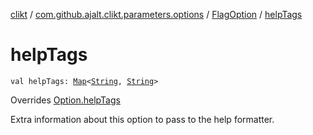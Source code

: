 [clikt](../../index.md) / [com.github.ajalt.clikt.parameters.options](../index.md) / [FlagOption](index.md) / [helpTags](./help-tags.md)

# helpTags

`val helpTags: `[`Map`](https://kotlinlang.org/api/latest/jvm/stdlib/kotlin.collections/-map/index.html)`<`[`String`](https://kotlinlang.org/api/latest/jvm/stdlib/kotlin/-string/index.html)`, `[`String`](https://kotlinlang.org/api/latest/jvm/stdlib/kotlin/-string/index.html)`>`

Overrides [Option.helpTags](../-option/help-tags.md)

Extra information about this option to pass to the help formatter.

